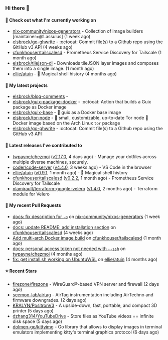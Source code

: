 ### Hi there 👋

#### 👷 Check out what I'm currently working on

- [nix-community/nixos-generators](https://github.com/nix-community/nixos-generators) - Collection of image builders [maintainer=@Lassulus] (1 week ago)
- [elsbrock/go-ghwrite](https://github.com/elsbrock/go-ghwrite) - :octocat: Commit file(s) to a Github repo using the GitHub v3 API (4 weeks ago)
- [cfunkhouser/tailscalesd](https://github.com/cfunkhouser/tailscalesd) - Prometheus Service Discovery for Tailscale (1 month ago)
- [elsbrock/tilejson-dl](https://github.com/elsbrock/tilejson-dl) - Downloads tileJSON layer images and composes them into a single image. (1 month ago)
- [ellie/atuin](https://github.com/ellie/atuin) - 🐢 Magical shell history (4 months ago)

#### 🌱 My latest projects

- [elsbrock/blog-comments](https://github.com/elsbrock/blog-comments) - 
- [elsbrock/guix-package-docker](https://github.com/elsbrock/guix-package-docker) - :octocat: Action that builds a Guix package as Docker image
- [elsbrock/guix-base](https://github.com/elsbrock/guix-base) - :whale: guix as a Docker base image
- [elsbrock/tor-node](https://github.com/elsbrock/tor-node) - :rocket: small, customizable, up-to-date Tor node :whale: Docker image based on the Arch Linux `tor` package
- [elsbrock/go-ghwrite](https://github.com/elsbrock/go-ghwrite) - :octocat: Commit file(s) to a Github repo using the GitHub v3 API

#### 🔭 Latest releases I've contributed to

- [twpayne/chezmoi](https://github.com/twpayne/chezmoi) ([v2.17.0](https://github.com/twpayne/chezmoi/releases/tag/v2.17.0), 4 days ago) - Manage your dotfiles across multiple diverse machines, securely.
- [coder/code-server](https://github.com/coder/code-server) ([v4.4.0](https://github.com/coder/code-server/releases/tag/v4.4.0), 3 weeks ago) - VS Code in the browser
- [ellie/atuin](https://github.com/ellie/atuin) ([v0.9.1](https://github.com/ellie/atuin/releases/tag/v0.9.1), 1 month ago) - 🐢 Magical shell history
- [cfunkhouser/tailscalesd](https://github.com/cfunkhouser/tailscalesd) ([v0.2.2](https://github.com/cfunkhouser/tailscalesd/releases/tag/v0.2.2), 1 month ago) - Prometheus Service Discovery for Tailscale
- [nlamirault/terraform-google-velero](https://github.com/nlamirault/terraform-google-velero) ([v1.4.0](https://github.com/nlamirault/terraform-google-velero/releases/tag/v1.4.0), 2 months ago) - Terraform module for Velero

#### 🔨 My recent Pull Requests

- [docs: fix description for `-o`](https://github.com/nix-community/nixos-generators/pull/154) on [nix-community/nixos-generators](https://github.com/nix-community/nixos-generators) (1 week ago)
- [docs: update README: add installation section](https://github.com/cfunkhouser/tailscalesd/pull/9) on [cfunkhouser/tailscalesd](https://github.com/cfunkhouser/tailscalesd) (4 weeks ago)
- [Add multi-arch Docker image build](https://github.com/cfunkhouser/tailscalesd/pull/8) on [cfunkhouser/tailscalesd](https://github.com/cfunkhouser/tailscalesd) (1 month ago)
- [docs: personal access token not needed with `--ssh`](https://github.com/twpayne/chezmoi/pull/1818) on [twpayne/chezmoi](https://github.com/twpayne/chezmoi) (4 months ago)
- [fix: get install.sh working on UbuntuWSL](https://github.com/ellie/atuin/pull/260) on [ellie/atuin](https://github.com/ellie/atuin) (4 months ago)

#### ⭐ Recent Stars

- [firezone/firezone](https://github.com/firezone/firezone) - WireGuard®-based VPN server and firewall (2 days ago)
- [seemoo-lab/airtag](https://github.com/seemoo-lab/airtag) - AirTag instrumentation including AirTechno and firmware downgrades. (2 days ago)
- [KRALYN/PositronV3](https://github.com/KRALYN/PositronV3) - A upside-down, fast, portable, and compact 3D printer (5 days ago)
- [dzhang314/YouTubeDrive](https://github.com/dzhang314/YouTubeDrive) - Store files as YouTube videos == infinite disk space (5 days ago)
- [dolmen-go/kittyimg](https://github.com/dolmen-go/kittyimg) - Go library that allows to display images in terminal emulators implementing kitty&#39;s terminal graphics protocol (6 days ago)
